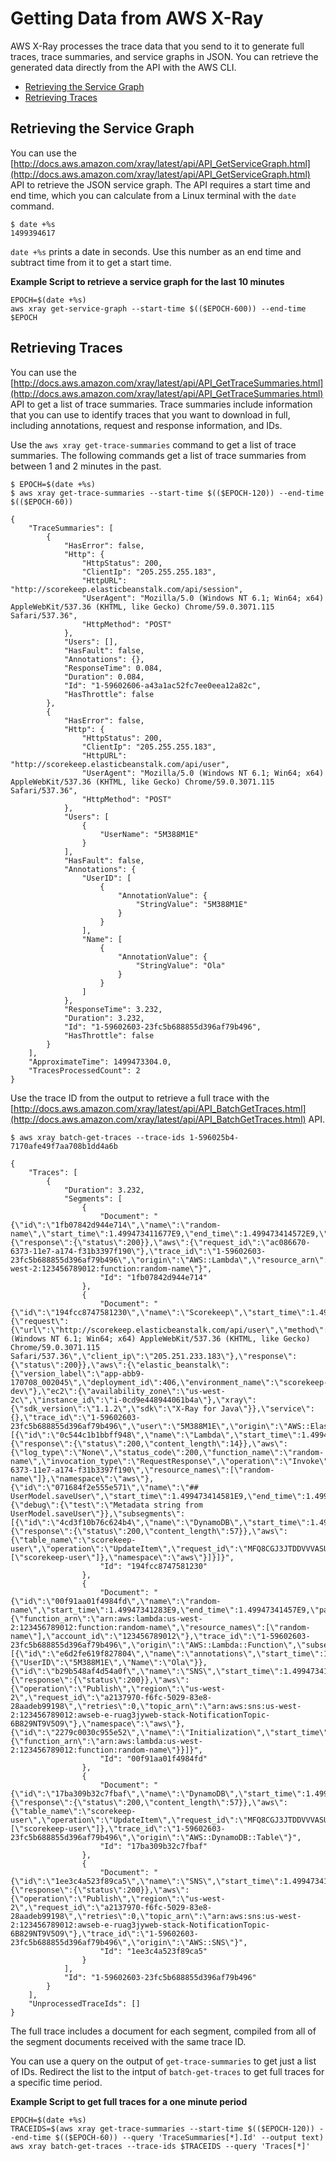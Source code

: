 # Getting Data from AWS X\-Ray<a name="xray-api-gettingdata"></a>

AWS X\-Ray processes the trace data that you send to it to generate full traces, trace summaries, and service graphs in JSON\. You can retrieve the generated data directly from the API with the AWS CLI\.


+ [Retrieving the Service Graph](#xray-api-servicegraph)
+ [Retrieving Traces](#xray-api-traces)

## Retrieving the Service Graph<a name="xray-api-servicegraph"></a>

You can use the [http://docs.aws.amazon.com/xray/latest/api/API_GetServiceGraph.html](http://docs.aws.amazon.com/xray/latest/api/API_GetServiceGraph.html) API to retrieve the JSON service graph\. The API requires a start time and end time, which you can calculate from a Linux terminal with the `date` command\.

```
$ date +%s
1499394617
```

`date +%s` prints a date in seconds\. Use this number as an end time and subtract time from it to get a start time\.

**Example Script to retrieve a service graph for the last 10 minutes**  

```
EPOCH=$(date +%s)
aws xray get-service-graph --start-time $(($EPOCH-600)) --end-time $EPOCH
```

## Retrieving Traces<a name="xray-api-traces"></a>

You can use the [http://docs.aws.amazon.com/xray/latest/api/API_GetTraceSummaries.html](http://docs.aws.amazon.com/xray/latest/api/API_GetTraceSummaries.html) API to get a list of trace summaries\. Trace summaries include information that you can use to identify traces that you want to download in full, including annotations, request and response information, and IDs\.

Use the `aws xray get-trace-summaries` command to get a list of trace summaries\. The following commands get a list of trace summaries from between 1 and 2 minutes in the past\.

```
$ EPOCH=$(date +%s)
$ aws xray get-trace-summaries --start-time $(($EPOCH-120)) --end-time $(($EPOCH-60))
```

```
{
    "TraceSummaries": [
        {
            "HasError": false,
            "Http": {
                "HttpStatus": 200,
                "ClientIp": "205.255.255.183",
                "HttpURL": "http://scorekeep.elasticbeanstalk.com/api/session",
                "UserAgent": "Mozilla/5.0 (Windows NT 6.1; Win64; x64) AppleWebKit/537.36 (KHTML, like Gecko) Chrome/59.0.3071.115 Safari/537.36",
                "HttpMethod": "POST"
            },
            "Users": [],
            "HasFault": false,
            "Annotations": {},
            "ResponseTime": 0.084,
            "Duration": 0.084,
            "Id": "1-59602606-a43a1ac52fc7ee0eea12a82c",
            "HasThrottle": false
        },
        {
            "HasError": false,
            "Http": {
                "HttpStatus": 200,
                "ClientIp": "205.255.255.183",
                "HttpURL": "http://scorekeep.elasticbeanstalk.com/api/user",
                "UserAgent": "Mozilla/5.0 (Windows NT 6.1; Win64; x64) AppleWebKit/537.36 (KHTML, like Gecko) Chrome/59.0.3071.115 Safari/537.36",
                "HttpMethod": "POST"
            },
            "Users": [
                {
                    "UserName": "5M388M1E"
                }
            ],
            "HasFault": false,
            "Annotations": {
                "UserID": [
                    {
                        "AnnotationValue": {
                            "StringValue": "5M388M1E"
                        }
                    }
                ],
                "Name": [
                    {
                        "AnnotationValue": {
                            "StringValue": "Ola"
                        }
                    }
                ]
            },
            "ResponseTime": 3.232,
            "Duration": 3.232,
            "Id": "1-59602603-23fc5b688855d396af79b496",
            "HasThrottle": false
        }
    ],
    "ApproximateTime": 1499473304.0,
    "TracesProcessedCount": 2
}
```

Use the trace ID from the output to retrieve a full trace with the [http://docs.aws.amazon.com/xray/latest/api/API_BatchGetTraces.html](http://docs.aws.amazon.com/xray/latest/api/API_BatchGetTraces.html) API\.

```
$ aws xray batch-get-traces --trace-ids 1-596025b4-7170afe49f7aa708b1dd4a6b
```

```
{
    "Traces": [
        {
            "Duration": 3.232,
            "Segments": [
                {
                    "Document": "{\"id\":\"1fb07842d944e714\",\"name\":\"random-name\",\"start_time\":1.499473411677E9,\"end_time\":1.499473414572E9,\"parent_id\":\"0c544c1b1bbff948\",\"http\":{\"response\":{\"status\":200}},\"aws\":{\"request_id\":\"ac086670-6373-11e7-a174-f31b3397f190\"},\"trace_id\":\"1-59602603-23fc5b688855d396af79b496\",\"origin\":\"AWS::Lambda\",\"resource_arn\":\"arn:aws:lambda:us-west-2:123456789012:function:random-name\"}",
                    "Id": "1fb07842d944e714"
                },
                {
                    "Document": "{\"id\":\"194fcc8747581230\",\"name\":\"Scorekeep\",\"start_time\":1.499473411562E9,\"end_time\":1.499473414794E9,\"http\":{\"request\":{\"url\":\"http://scorekeep.elasticbeanstalk.com/api/user\",\"method\":\"POST\",\"user_agent\":\"Mozilla/5.0 (Windows NT 6.1; Win64; x64) AppleWebKit/537.36 (KHTML, like Gecko) Chrome/59.0.3071.115 Safari/537.36\",\"client_ip\":\"205.251.233.183\"},\"response\":{\"status\":200}},\"aws\":{\"elastic_beanstalk\":{\"version_label\":\"app-abb9-170708_002045\",\"deployment_id\":406,\"environment_name\":\"scorekeep-dev\"},\"ec2\":{\"availability_zone\":\"us-west-2c\",\"instance_id\":\"i-0cd9e448944061b4a\"},\"xray\":{\"sdk_version\":\"1.1.2\",\"sdk\":\"X-Ray for Java\"}},\"service\":{},\"trace_id\":\"1-59602603-23fc5b688855d396af79b496\",\"user\":\"5M388M1E\",\"origin\":\"AWS::ElasticBeanstalk::Environment\",\"subsegments\":[{\"id\":\"0c544c1b1bbff948\",\"name\":\"Lambda\",\"start_time\":1.499473411629E9,\"end_time\":1.499473414572E9,\"http\":{\"response\":{\"status\":200,\"content_length\":14}},\"aws\":{\"log_type\":\"None\",\"status_code\":200,\"function_name\":\"random-name\",\"invocation_type\":\"RequestResponse\",\"operation\":\"Invoke\",\"request_id\":\"ac086670-6373-11e7-a174-f31b3397f190\",\"resource_names\":[\"random-name\"]},\"namespace\":\"aws\"},{\"id\":\"071684f2e555e571\",\"name\":\"## UserModel.saveUser\",\"start_time\":1.499473414581E9,\"end_time\":1.499473414769E9,\"metadata\":{\"debug\":{\"test\":\"Metadata string from UserModel.saveUser\"}},\"subsegments\":[{\"id\":\"4cd3f10b76c624b4\",\"name\":\"DynamoDB\",\"start_time\":1.49947341469E9,\"end_time\":1.499473414769E9,\"http\":{\"response\":{\"status\":200,\"content_length\":57}},\"aws\":{\"table_name\":\"scorekeep-user\",\"operation\":\"UpdateItem\",\"request_id\":\"MFQ8CGJ3JTDDVVVASUAAJGQ6NJ82F738BOB4KQNSO5AEMVJF66Q9\",\"resource_names\":[\"scorekeep-user\"]},\"namespace\":\"aws\"}]}]}",
                    "Id": "194fcc8747581230"
                },
                {
                    "Document": "{\"id\":\"00f91aa01f4984fd\",\"name\":\"random-name\",\"start_time\":1.49947341283E9,\"end_time\":1.49947341457E9,\"parent_id\":\"1fb07842d944e714\",\"aws\":{\"function_arn\":\"arn:aws:lambda:us-west-2:123456789012:function:random-name\",\"resource_names\":[\"random-name\"],\"account_id\":\"123456789012\"},\"trace_id\":\"1-59602603-23fc5b688855d396af79b496\",\"origin\":\"AWS::Lambda::Function\",\"subsegments\":[{\"id\":\"e6d2fe619f827804\",\"name\":\"annotations\",\"start_time\":1.499473413012E9,\"end_time\":1.499473413069E9,\"annotations\":{\"UserID\":\"5M388M1E\",\"Name\":\"Ola\"}},{\"id\":\"b29b548af4d54a0f\",\"name\":\"SNS\",\"start_time\":1.499473413112E9,\"end_time\":1.499473414071E9,\"http\":{\"response\":{\"status\":200}},\"aws\":{\"operation\":\"Publish\",\"region\":\"us-west-2\",\"request_id\":\"a2137970-f6fc-5029-83e8-28aadeb99198\",\"retries\":0,\"topic_arn\":\"arn:aws:sns:us-west-2:123456789012:awseb-e-ruag3jyweb-stack-NotificationTopic-6B829NT9V5O9\"},\"namespace\":\"aws\"},{\"id\":\"2279c0030c955e52\",\"name\":\"Initialization\",\"start_time\":1.499473412064E9,\"end_time\":1.499473412819E9,\"aws\":{\"function_arn\":\"arn:aws:lambda:us-west-2:123456789012:function:random-name\"}}]}",
                    "Id": "00f91aa01f4984fd"
                },
                {
                    "Document": "{\"id\":\"17ba309b32c7fbaf\",\"name\":\"DynamoDB\",\"start_time\":1.49947341469E9,\"end_time\":1.499473414769E9,\"parent_id\":\"4cd3f10b76c624b4\",\"inferred\":true,\"http\":{\"response\":{\"status\":200,\"content_length\":57}},\"aws\":{\"table_name\":\"scorekeep-user\",\"operation\":\"UpdateItem\",\"request_id\":\"MFQ8CGJ3JTDDVVVASUAAJGQ6NJ82F738BOB4KQNSO5AEMVJF66Q9\",\"resource_names\":[\"scorekeep-user\"]},\"trace_id\":\"1-59602603-23fc5b688855d396af79b496\",\"origin\":\"AWS::DynamoDB::Table\"}",
                    "Id": "17ba309b32c7fbaf"
                },
                {
                    "Document": "{\"id\":\"1ee3c4a523f89ca5\",\"name\":\"SNS\",\"start_time\":1.499473413112E9,\"end_time\":1.499473414071E9,\"parent_id\":\"b29b548af4d54a0f\",\"inferred\":true,\"http\":{\"response\":{\"status\":200}},\"aws\":{\"operation\":\"Publish\",\"region\":\"us-west-2\",\"request_id\":\"a2137970-f6fc-5029-83e8-28aadeb99198\",\"retries\":0,\"topic_arn\":\"arn:aws:sns:us-west-2:123456789012:awseb-e-ruag3jyweb-stack-NotificationTopic-6B829NT9V5O9\"},\"trace_id\":\"1-59602603-23fc5b688855d396af79b496\",\"origin\":\"AWS::SNS\"}",
                    "Id": "1ee3c4a523f89ca5"
                }
            ],
            "Id": "1-59602603-23fc5b688855d396af79b496"
        }
    ],
    "UnprocessedTraceIds": []
}
```

The full trace includes a document for each segment, compiled from all of the segment documents received with the same trace ID\.

You can use a query on the output of `get-trace-summaries` to get just a list of IDs\. Redirect the list to the intput of `batch-get-traces` to get full traces for a specific time period\.

**Example Script to get full traces for a one minute period**  

```
EPOCH=$(date +%s)
TRACEIDS=$(aws xray get-trace-summaries --start-time $(($EPOCH-120)) --end-time $(($EPOCH-60)) --query 'TraceSummaries[*].Id' --output text)
aws xray batch-get-traces --trace-ids $TRACEIDS --query 'Traces[*]'
```